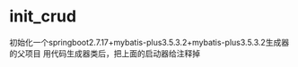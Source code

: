 # init_crud
初始化一个springboot2.7.17+mybatis-plus3.5.3.2+mybatis-plus3.5.3.2生成器的父项目
用代码生成器类后，把上面的启动器给注释掉
